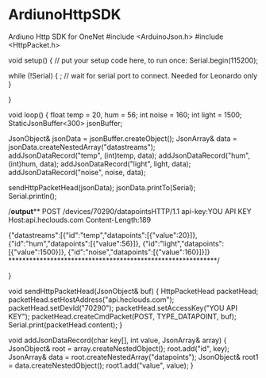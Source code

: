 # ArdiunoHttpSDK
Ardiuno Http SDK for  OneNet
#include <ArduinoJson.h>
#include <HttpPacket.h>


void setup() {
  // put your setup code here, to run once:
  Serial.begin(115200);
  
  while (!Serial) 
  {
    ; // wait for serial port to connect. Needed for Leonardo only
  }

}

void loop() {
  float temp = 20, hum = 56;
  int noise = 160;
  int light = 1500;
  StaticJsonBuffer<300> jsonBuffer;

  JsonObject& jsonData = jsonBuffer.createObject();
  JsonArray& data = jsonData.createNestedArray("datastreams");  
  addJsonDataRecord("temp", (int)temp, data);
  addJsonDataRecord("hum", (int)hum, data);
  addJsonDataRecord("light", light, data);
  addJsonDataRecord("noise", noise, data);
  
  sendHttpPacketHead(jsonData);
  jsonData.printTo(Serial);  
  Serial.println();
  
  /**************************output****************************
  POST /devices/70290/datapointsHTTP/1.1
  api-key:YOU API KEY
  Host:api.heclouds.com
  Content-Length:189

  {"datastreams":[{"id":"temp","datapoints":[{"value":20}]},
  {"id":"hum","datapoints":[{"value":56}]},
  {"id":"light","datapoints":[{"value":1500}]},
  {"id":"noise","datapoints":[{"value":160}]}]}
  ************************************************************/

}

void sendHttpPacketHead(JsonObject& buf)
{
  HttpPacketHead packetHead;
  packetHead.setHostAddress("api.heclouds.com");
  packetHead.setDevId("70290");
  packetHead.setAccessKey("YOU API KEY");
  packetHead.createCmdPacket(POST, TYPE_DATAPOINT, buf);
  Serial.print(packetHead.content);
}

void addJsonDataRecord(char key[], int value, JsonArray& array)
{
    JsonObject& root = array.createNestedObject();
    root.add("id", key);
    JsonArray& data = root.createNestedArray("datapoints");
    JsonObject& root1 = data.createNestedObject();
    root1.add("value", value);
}
